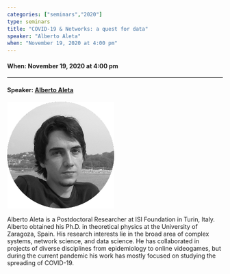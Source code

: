 ```yaml
---
categories: ["seminars","2020"]
type: seminars
title: "COVID-19 & Networks: a quest for data"
speaker: "Alberto Aleta"
when: "November 19, 2020 at 4:00 pm"
---
```


#### When: November 19, 2020 at 4:00 pm

<hr>

#### Speaker: [Alberto Aleta](https://aaleta.github.io/)

![Alberto Aleta](/images/seminars/2020-11-19-talk-alberto.png)

Alberto Aleta is a Postdoctoral Researcher at ISI Foundation in Turin, Italy. Alberto obtained his Ph.D. in theoretical physics at the University of Zaragoza, Spain. His research interests lie in the broad area of complex systems, network science, and data science. He has collaborated in projects of diverse disciplines from epidemiology to online videogames, but during the current pandemic his work has mostly focused on studying the spreading of COVID-19.
